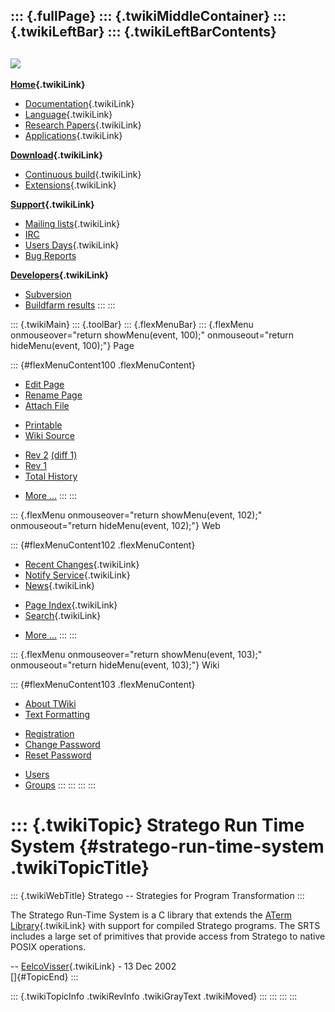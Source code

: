 ::: {.fullPage}
::: {.twikiMiddleContainer}
::: {.twikiLeftBar}
::: {.twikiLeftBarContents}
  ----------------------------------------------------------------------------------
  [![](../pub/Stratego/StrategoLogo/StrategoLogoTextlessWhite-100px.png)](WebHome)
  ----------------------------------------------------------------------------------

**[Home](WebHome){.twikiLink}**

-   [Documentation](StrategoDocumentation){.twikiLink}
-   [Language](StrategoLanguage){.twikiLink}
-   [Research Papers](StrategoPublications){.twikiLink}
-   [Applications](StrategoApplication){.twikiLink}

**[Download](StrategoDownload){.twikiLink}**

-   [Continuous build](ContinuousBuild){.twikiLink}
-   [Extensions](AdditionalPackageDownload){.twikiLink}

**[Support](StrategoSupport){.twikiLink}**

-   [Mailing lists](MailingList){.twikiLink}
-   [IRC](irc://irc.freenode.net/#stratego)
-   [Users Days](StrategoUsersDay){.twikiLink}
-   [Bug Reports](http://yellowgrass.org/project/StrategoXT)

**[Developers](StrategoDev){.twikiLink}**

-   [Subversion](https://svn.strategoxt.org/repos/StrategoXT/strategoxt/trunk)
-   [Buildfarm
    results](http://hydra.nixos.org/jobset/strategoxt/strategoxt-release/all)
:::
:::

::: {.twikiMain}
::: {.toolBar}
::: {.flexMenuBar}
::: {.flexMenu onmouseover="return showMenu(event, 100);" onmouseout="return hideMenu(event, 100);"}
Page

::: {#flexMenuContent100 .flexMenuContent}
-   [Edit
    Page](http://www.program-transformation.org/edit/Stratego/StrategoRunTimeSystem?t=1536825544)
-   [Rename
    Page](http://www.program-transformation.org/rename/Stratego/StrategoRunTimeSystem)
-   [Attach
    File](http://www.program-transformation.org/attach/Stratego/StrategoRunTimeSystem)

<!-- -->

-   [Printable](http://www.program-transformation.org/view/Stratego/StrategoRunTimeSystem?skin=print.pattern)
-   [Wiki
    Source](http://www.program-transformation.org/view/Stratego/StrategoRunTimeSystem?skin=text&raw=on&contenttype=text/plain)

<!-- -->

-   [Rev
    2](http://www.program-transformation.org/view/Stratego/StrategoRunTimeSystem?rev=1.2)
    [(diff 1)](http://www.program-transformation.org/rdiff/Stratego/StrategoRunTimeSystem?rev1=1.2&rev2=1.1)
-   [Rev
    1](http://www.program-transformation.org/view/Stratego/StrategoRunTimeSystem?rev=1.1)
-   [Total
    History](http://www.program-transformation.org/rdiff/Stratego/StrategoRunTimeSystem)

<!-- -->

-   [More
    \...](http://www.program-transformation.org/oops/Stratego/StrategoRunTimeSystem?template=oopsmore&param1=1.2&param2=1.2)
:::
:::

::: {.flexMenu onmouseover="return showMenu(event, 102);" onmouseout="return hideMenu(event, 102);"}
Web

::: {#flexMenuContent102 .flexMenuContent}
-   [Recent Changes](WebChanges){.twikiLink}
-   [Notify Service](WebNotify){.twikiLink}
-   [News](WebNews){.twikiLink}

<!-- -->

-   [Page Index](WebIndex){.twikiLink}
-   [Search](WebSearch){.twikiLink}

<!-- -->

-   [More
    \...](http://www.program-transformation.org/oops/Stratego/StrategoRunTimeSystem?template=oopsmore&param1=1.2&param2=1.2)
:::
:::

::: {.flexMenu onmouseover="return showMenu(event, 103);" onmouseout="return hideMenu(event, 103);"}
Wiki

::: {#flexMenuContent103 .flexMenuContent}
-   [About
    TWiki](http://www.program-transformation.org/view/TWiki/WebHome)
-   [Text
    Formatting](http://www.program-transformation.org/view/TWiki/TextFormattingRules)

<!-- -->

-   [Registration](http://www.program-transformation.org/view/TWiki/TWikiRegistration)
-   [Change
    Password](http://www.program-transformation.org/view/TWiki/ChangePassword)
-   [Reset
    Password](http://www.program-transformation.org/view/TWiki/ResetPassword)

<!-- -->

-   [Users](http://www.program-transformation.org/view/Main/TWikiUsers)
-   [Groups](http://www.program-transformation.org/view/Main/TWikiGroups)
:::
:::
:::
:::

::: {.twikiTopic}
Stratego Run Time System {#stratego-run-time-system .twikiTopicTitle}
========================

::: {.twikiWebTitle}
Stratego \-- Strategies for Program Transformation
:::

The Stratego Run-Time System is a C library that extends the [ATerm
Library](ATermLibrary){.twikiLink} with support for compiled Stratego
programs. The SRTS includes a large set of primitives that provide
access from Stratego to native POSIX operations.

\-- [EelcoVisser](../Main/EelcoVisser){.twikiLink} - 13 Dec 2002\
[]{#TopicEnd}
:::

::: {.twikiTopicInfo .twikiRevInfo .twikiGrayText .twikiMoved}
:::
:::
:::
:::
